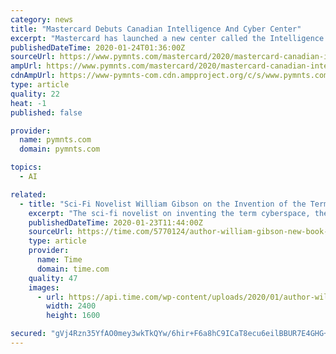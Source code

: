 ```yaml
---
category: news
title: "Mastercard Debuts Canadian Intelligence And Cyber Center"
excerpt: "Mastercard has launched a new center called the Intelligence and Cyber Centre in Vancouver, Canada, focused on speeding innovation in artificial intelligence (AI), cybersecurity and Internet of Things (IoT), according to a release. The Vancouver center, which will create 380 jobs, is going to be one of six planned spaces for the financial ..."
publishedDateTime: 2020-01-24T01:36:00Z
sourceUrl: https://www.pymnts.com/mastercard/2020/mastercard-canadian-intelligence-cyber-center/
ampUrl: https://www.pymnts.com/mastercard/2020/mastercard-canadian-intelligence-cyber-center/amp/
cdnAmpUrl: https://www-pymnts-com.cdn.ampproject.org/c/s/www.pymnts.com/mastercard/2020/mastercard-canadian-intelligence-cyber-center/amp/
type: article
quality: 22
heat: -1
published: false

provider:
  name: pymnts.com
  domain: pymnts.com

topics:
  - AI

related:
  - title: "Sci-Fi Novelist William Gibson on the Invention of the Term \"Cyberspace\" and How AI Could be Truly Intelligent"
    excerpt: "The sci-fi novelist on inventing the term cyberspace, the surprising way AI could be truly intelligent and the ending he regrets In the same way Hunter S. Thompson and Pablo Picasso gave us gonzo journalism and Cubism, you’ve been credited with creating cyberpunk and inventing the term cyberspace. How do you plead? I remember early in my ..."
    publishedDateTime: 2020-01-23T11:44:00Z
    sourceUrl: https://time.com/5770124/author-william-gibson-new-book-interview/
    type: article
    provider:
      name: Time
      domain: time.com
    quality: 47
    images:
      - url: https://api.time.com/wp-content/uploads/2020/01/author-william-gibson-new-book-interview.jpg
        width: 2400
        height: 1600

secured: "gVj4Rzn35YfAO0mey3wkTkQYw/6hir+F6a8hC9ICaT8ecu6eilBBUR7E4GHG+RvJTd9RIAZ1pYsG6EZBn+yzjyEOoMt59LBQkKH3xhQN/NrY+Gc/L0vtIpKjodQYMiIdzyDXzeZOsLtL4uEKqptp2E930prvD9uc2B+idF6WZcs8pF8g95+G4bG1knbdOKgKLnkTSXizj75+OifywU9uSRMGj60rBP9RNikZMw9AtbWthpPDcmN+KV3vHTsXB3fEuo00wd7qCOnjA0kB88yeVUV8e7o6Oi0vWI6ih+r+M/pC7vDdEOcERh0Xt07aJN36s5i+4Eu0//cy05W7bIiJLAyWVkIvIIzTQc0xXbb/GoLJFay0wszgSuTDhnvEo3xYARYPpb0y9l1iEqpD85wIHxI+BfsjSkwnw9bp7aPfMYeSlBYhMT6M2p2652e/V+l527upVx8+G4NhOdisFdLYvkxxyyhQ6YVw2Ubdsrnu0sQ=;Hxjzc9T9TMASiHX21sFaFw=="
---
```


